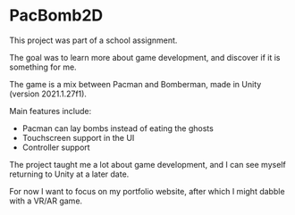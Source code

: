 # PacBomb2D
This project was part of a school assignment.

The goal was to learn more about game development, and discover if it is something for me.


The game is a mix between Pacman and Bomberman, made in Unity (version 2021.1.27f1).

Main features include:
- Pacman can lay bombs instead of eating the ghosts
- Touchscreen support in the UI
- Controller support

The project taught me a lot about game development, and I can see myself returning to Unity at a later date.

For now I want to focus on my portfolio website, after which I might dabble with a VR/AR game.
